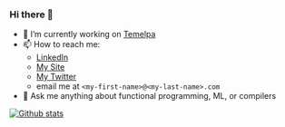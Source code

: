 ### Hi there 👋

- 🔭 I’m currently working on [Temelpa](https://temelpa.holdings)
- 📫 How to reach me: 
  - [LinkedIn](https://www.linkedin.com/in/shalom-yiblet-902a6aab/) 
  - [My Site](https://yiblet.com)
  - [My Twitter](https://twitter.com/syiblet)
  - email me at `<my-first-name>@<my-last-name>.com`
- 💬 Ask me anything about functional programming, ML, or compilers  


<!--
**yiblet/yiblet** is a ✨ _special_ ✨ repository because its `README.md` (this file) appears on your GitHub profile.

Here are some ideas to get you started:

- 😄 Pronouns: ...
- ⚡ Fun fact: ...
-->

[![Github stats](https://github-readme-stats.vercel.app/api?username=Yiblet&count_private=true)](https://github.com/anuraghazra/github-readme-stats)

